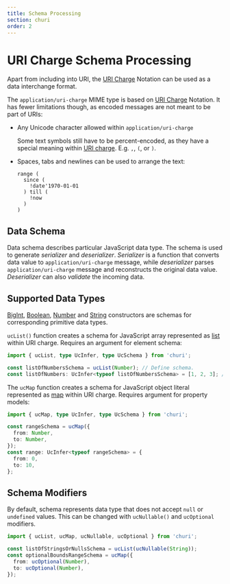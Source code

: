 ```yaml
---
title: Schema Processing
section: churi
order: 2
---
```


# URI Charge Schema Processing

Apart from including into URI, the [URI Charge] Notation can be used as a data interchange format.

The `application/uri-charge` MIME type is based on [URI Charge] Notation. It has fewer limitations though, as encoded
messages are not meant to be part of URIs:

- Any Unicode character allowed within `application/uri-charge`

  Some text symbols still have to be percent-encoded, as they have a special meaning within [URI charge]. E.g. `,`, `(`,
  or `)`.

- Spaces, tabs and newlines can be used to arrange the text:

  ```
  range (
    since (
      !date'1970-01-01
    ) till (
      !now
    )
  )
  ```

[URI Charge]: ../index.html

## Data Schema

Data schema describes particular JavaScript data type. The schema is used to generate _serializer_ and _deserializer_.
_Serializer_ is a function that converts data value to `application/uri-charge` message, while _deserializer_ parses
`application/uri-charge` message and reconstructs the original data value.
_Deserializer_ can also _validate_ the incoming data.

## Supported Data Types

[BigInt], [Boolean], [Number] and [String] constructors are schemas for corresponding primitive data types.

`ucList()` function creates a schema for JavaScript array represented as [list] within URI charge. Requires an
argument for element schema:

```typescript
import { ucList, type UcInfer, type UcSchema } from 'churi';

const listOfNumbersSchema = ucList(Number); // Define schema.
const listOfNumbers: UcInfer<typeof listOfNumbersSchema> = [1, 2, 3]; // Infer data type.
```

The `ucMap` function creates a schema for JavaScript object literal represented as [map] within URI charge. Requires
argument for property models:

```typescript
import { ucMap, type UcInfer, type UcSchema } from 'churi';

const rangeSchema = ucMap({
  from: Number,
  to: Number,
});
const range: UcInfer<typeof rangeSchema> = {
  from: 0,
  to: 10,
};
```

[BigInt]: https://developer.mozilla.org/docs/Web/JavaScript/Reference/Global_Objects/BigInt
[Boolean]: https://developer.mozilla.org/docs/Web/JavaScript/Reference/Global_Objects/Boolean
[Number]: https://developer.mozilla.org/docs/Web/JavaScript/Reference/Global_Objects/Number
[String]: https://developer.mozilla.org/docs/Web/JavaScript/Reference/Global_Objects/String
[list]: ../index.html#list
[map]: ../index.html#map

## Schema Modifiers

By default, schema represents data type that does not accept `null` or `undefined` values. This can be changed with
`ucNullable()` and `ucOptional` modifiers.

```typescript
import { ucList, ucMap, ucNullable, ucOptional } from 'churi';

const listOfStringsOrNullsSchema = ucList(ucNullable(String));
const optionalBoundsRangeSchema = ucMap({
  from: ucOptional(Number),
  to: ucOptional(Number),
});
```
